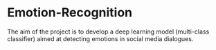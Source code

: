 # Emotion-Recognition
 The aim of the project is to develop a deep learning model (multi-class classifier) aimed at detecting emotions in social media dialogues.
